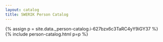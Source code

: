 ```yaml
---
layout: catalog
title: SWERIK Person Catalog
---
```

{% assign p = site.data._person-catalog.i-627bzx6c3TaRC4yY9iGY37 %}
{% include person-catalog.html p=p %}

